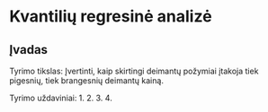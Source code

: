 # Kvantilių regresinė analizė

## Įvadas ##

Tyrimo tikslas: Įvertinti, kaip skirtingi deimantų požymiai įtakoja tiek pigesnių, tiek brangesnių deimantų kainą.

Tyrimo uždaviniai:
1. 
2. 
3.
4.



